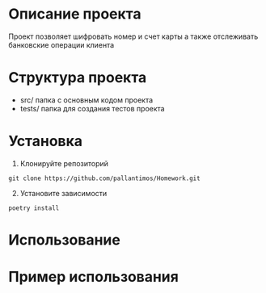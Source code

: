 # Описание проекта
Проект позволяет шифровать номер и счет карты а также отслеживать банковские операции клиента

# Структура проекта
* src/ папка с основным кодом проекта
* tests/ папка для создания тестов проекта

# Установка
1. Клонируйте репозиторий
````
git clone https://github.com/pallantimos/Homework.git
````

2. Установите зависимости
````
poetry install
````
# Использование

# Пример использования



